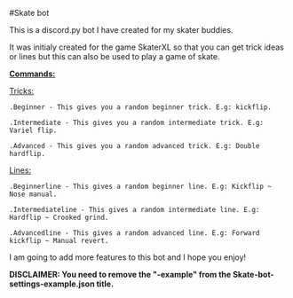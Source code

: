 #Skate bot

This is a discord.py bot I have created for my skater buddies.

It was initialy created for the game SkaterXL so that you can get trick ideas or lines but this can also be used to play a game of skate.

<u><b>Commands:</b></u>

<u>Tricks:</u>

	.Beginner - This gives you a random beginner trick. E.g: kickflip.

	.Intermediate - This gives you a random intermediate trick. E.g: Variel flip.

	.Advanced - This gives you a random advanced trick. E.g: Double hardflip.

<u>Lines:</u>

	.Beginnerline - This gives a random beginner line. E.g: Kickflip ~ Nose manual.

	.Intermediateline - This gives a random intermediate line. E.g: Hardflip ~ Crooked grind.

	.Advancedline - This gives a random advanced line. E.g: Forward kickflip ~ Manual revert.

I am going to add more features to this bot and I hope you enjoy!

<b>DISCLAIMER: You need to remove the "-example" from the Skate-bot-settings-example.json title.</b>